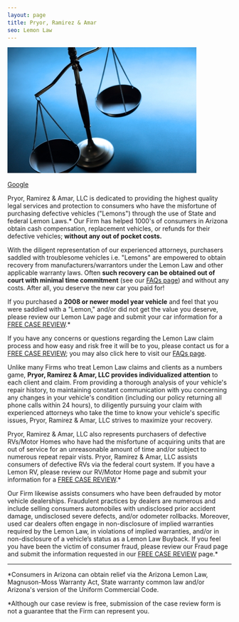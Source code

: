 ```yaml
---
layout: page
title: Pryor, Ramirez & Amar
seo: Lemon Law
---
```


<img src="/images/scales.jpg">

[Google](http://google.com)

Pryor, Ramirez & Amar, LLC is dedicated to providing the highest quality legal services and protection to consumers who have the misfortune of purchasing defective vehicles ("Lemons") through the use of State and federal Lemon Laws.* Our Firm has helped 1000's of  consumers in Arizona obtain cash compensation, replacement vehicles, or refunds for their defective vehicles; **without any out of pocket costs.**

With the diligent representation of our experienced attorneys, purchasers saddled with troublesome vehicles i.e. "Lemons" are empowered to obtain recovery from manufacturers/warrantors under the Lemon Law and other applicable warranty laws. Often **such recovery can be obtained out of court with minimal time commitment** (see our [FAQs page](/faqs.html)) and without any costs. After all, you deserve the new car you paid for!

If you purchased a **2008 or newer model year vehicle** and feel that you were saddled with a "Lemon,"  and/or did not get the value you deserve, please review our Lemon Law page and submit your car information for a [FREE CASE REVIEW](/lemon-law-free-case-review.html).*

If you have any concerns or questions regarding the Lemon Law claim process and how easy and risk free it will be to you, please contact us for a [FREE CASE REVIEW](/lemon-law-free-case-review.html); you may also click here to visit our [FAQs page](/faqs.html).

Unlike many Firms who treat Lemon Law claims and clients as a numbers game, **Pryor, Ramirez & Amar, LLC provides individualized attention** to each client and claim.  From providing a thorough analysis of your vehicle's repair history, to maintaining constant communication with you concerning any changes in your vehicle's condition (including our policy returning all phone calls within 24 hours), to diligently pursuing your claim with experienced attorneys who take the time to know your vehicle's specific issues, Pryor, Ramirez & Amar, LLC strives to maximize your recovery.

Pryor, Ramirez & Amar, LLC also represents purchasers of defective RVs/Motor Homes who have had the misfortune of acquiring units that are out of service for an unreasonable amount of time and/or subject to numerous repeat repair vists.  Pryor, Ramirez & Amar, LLC assists consumers of defective RVs via the federal court system. If you have a Lemon RV, please review our RV/Motor Home page and submit your information for a [FREE CASE REVIEW](/lemon-law-free-case-review.html).*

Our Firm likewise assists consumers who have been defrauded by motor vehicle dealerships. Fraudulent practices by dealers are numerous and include selling consumers automobiles with undisclosed prior accident damage, undisclosed severe defects, and/or odometer rollbacks.  Moreover, used car dealers often engage in non-disclosure of implied warranties required by the Lemon Law, in violations of implied warranties, and/or in non-disclosure of a vehicle’s status as a Lemon Law Buyback.  If you feel you have been the victim of consumer fraud, please review our Fraud page and submit the information requested in our [FREE CASE REVIEW](/lemon-law-free-case-review.html) page.*

<hr>

*Consumers in Arizona can obtain relief via the Arizona Lemon Law, Magnuson-Moss Warranty Act, State warranty common law and/or Arizona's version of the Uniform Commercial Code.

*Although our case review is free, submission of the case review form is not a guarantee that the Firm can represent you.
